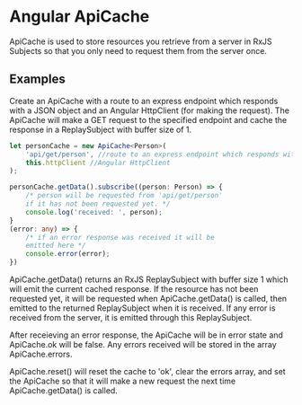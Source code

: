 # Angular ApiCache
ApiCache is used to store resources you retrieve from a server in RxJS Subjects so that you only need to request them from the server once.

## Examples
Create an ApiCache with a route to an express endpoint which responds
with a JSON object and an Angular HttpClient (for making the request).
The ApiCache will make a GET request to the specified endpoint
and cache the response in a ReplaySubject with buffer size of 1.
```typescript
let personCache = new ApiCache<Person>(
    'api/get/person', //route to an express endpoint which responds with a JSON object
    this.httpClient //Angular HttpClient
);

personCache.getData().subscribe((person: Person) => {
    /* person will be requested from 'api/get/person'
    if it has not been requested yet. */
    console.log('received: ', person);
}
(error: any) => {
    /* if an error response was received it will be
    emitted here */
    console.error(error);
})
```
ApiCache.getData() returns an RxJS ReplaySubject with buffer size 1
which will emit the current cached response. If the resource has not
been requested yet, it will be requested when ApiCache.getData() is called, then emitted to the returned ReplaySubject when it is received. If any error is received from the server, it is emitted through this ReplaySubject.

After receieving an error response, the ApiCache will be in error state and ApiCache.ok will be false. Any errors received will be stored in the array ApiCache.errors.

ApiCache.reset() will reset the cache to 'ok', clear the errors array, and set the ApiCache so that it will make a new request the next time ApiCache.getData() is called.